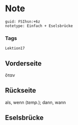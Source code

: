 # Note
```
guid: FSIhsn:+6z
notetype: Einfach + Eselsbrücke
```

### Tags
```
Lektion17
```

## Vorderseite
ὅταν

## Rückseite
als, wenn (<i>temp.</i>); 
dann, wann

## Eselsbrücke

